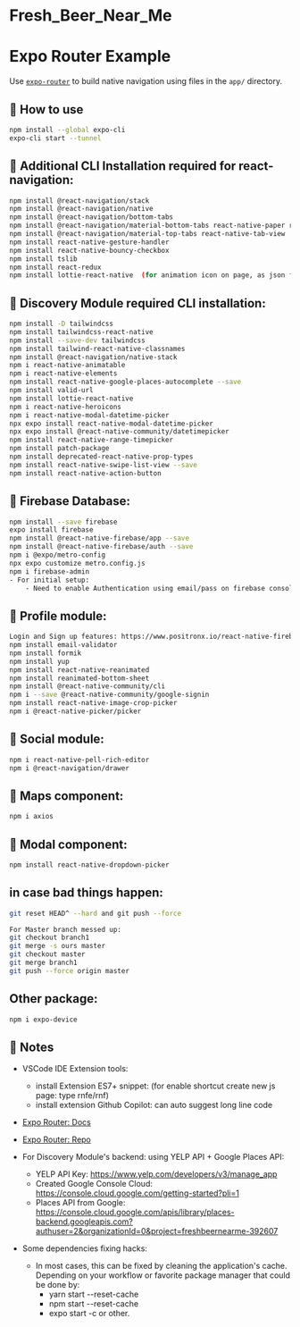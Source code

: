 # Fresh_Beer_Near_Me

# Expo Router Example

Use [`expo-router`](https://expo.github.io/router) to build native navigation using files in the `app/` directory.

## 🚀 How to use

```sh
npm install --global expo-cli
expo-cli start --tunnel
```

## 🚀 Additional CLI Installation required for react-navigation:

```sh
npm install @react-navigation/stack
npm install @react-navigation/native
npm install @react-navigation/bottom-tabs
npm install @react-navigation/material-bottom-tabs react-native-paper react-native-vector-icons
npm install @react-navigation/material-top-tabs react-native-tab-view
npm install react-native-gesture-handler
npm install react-native-bouncy-checkbox
npm install tslib
npm install react-redux
npm install lottie-react-native  (for animation icon on page, as json file)
```

## 📝 Discovery Module required CLI installation:

```sh
npm install -D tailwindcss
npm install tailwindcss-react-native
npm install --save-dev tailwindcss
npm install tailwind-react-native-classnames
npm install @react-navigation/native-stack
npm i react-native-animatable
npm i react-native-elements
npm install react-native-google-places-autocomplete --save
npm install valid-url
npm install lottie-react-native
npm i react-native-heroicons
npm i react-native-modal-datetime-picker
npx expo install react-native-modal-datetime-picker
npx expo install @react-native-community/datetimepicker
npm install react-native-range-timepicker
npm install patch-package
npm install deprecated-react-native-prop-types
npm install react-native-swipe-list-view --save
npm install react-native-action-button
```

## 📝 Firebase Database:

```sh
npm install --save firebase
expo install firebase
npm install @react-native-firebase/app --save
npm install @react-native-firebase/auth --save
npm i @expo/metro-config
npx expo customize metro.config.js
npm i firebase-admin
- For initial setup:
    - Need to enable Authentication using email/pass on firebase console page
```

## 📝 Profile module:

```sh
Login and Sign up features: https://www.positronx.io/react-native-firebase-login-and-user-registration-tutorial/
npm install email-validator
npm install formik
npm install yup
npm install react-native-reanimated
npm install reanimated-bottom-sheet
npm install @react-native-community/cli
npm i --save @react-native-community/google-signin
npm install react-native-image-crop-picker
npm i @react-native-picker/picker
```

## 📝 Social module:

```sh
npm i react-native-pell-rich-editor
npm i @react-navigation/drawer
```

## 📝 Maps component:

```sh
npm i axios
```

## 📝 Modal component:

```sh
npm install react-native-dropdown-picker
```

## in case bad things happen:

```sh
git reset HEAD^ --hard and git push --force

For Master branch messed up:
git checkout branch1
git merge -s ours master
git checkout master
git merge branch1
git push --force origin master
```

## Other package:

```sh
npm i expo-device
```

## 📝 Notes

- VSCode IDE Extension tools:

  - install Extension ES7+ snippet: (for enable shortcut create new js page: type rnfe/rnf)
  - install extension Github Copilot: can auto suggest long line code

- [Expo Router: Docs](https://expo.github.io/router)
- [Expo Router: Repo](https://github.com/expo/router)

- For Discovery Module's backend: using YELP API + Google Places API:

  - YELP API Key: https://www.yelp.com/developers/v3/manage_app
  - Created Google Console Cloud: https://console.cloud.google.com/getting-started?pli=1
  - Places API from Google: https://console.cloud.google.com/apis/library/places-backend.googleapis.com?authuser=2&organizationId=0&project=freshbeernearme-392607

- Some dependencies fixing hacks:
  - In most cases, this can be fixed by cleaning the application's cache. Depending on your workflow or favorite package manager that could be done by:
    - yarn start --reset-cache
    - npm start --reset-cache
    - expo start -c
      or other.
